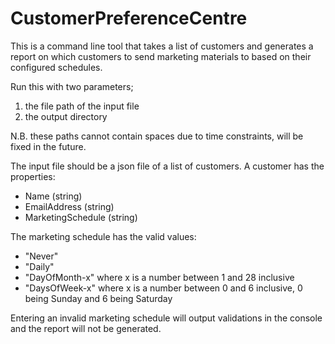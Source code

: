 # CustomerPreferenceCentre

This is a command line tool that takes a list of customers and generates a report on which customers to send marketing materials to based on their configured schedules.

Run this with two parameters;
1. the file path of the input file
2. the output directory

N.B. these paths cannot contain spaces due to time constraints, will be fixed in the future.

The input file should be a json file of a list of customers.
A customer has the properties:
- Name (string)
- EmailAddress (string)
- MarketingSchedule (string)

The marketing schedule has the valid values:
- "Never"
- "Daily"
- "DayOfMonth-x" where x is a number between 1 and 28 inclusive
- "DaysOfWeek-x" where x is a number between 0 and 6 inclusive, 0 being Sunday and 6 being Saturday

Entering an invalid marketing schedule will output validations in the console and the report will not be generated.
